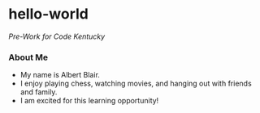<h1> hello-world </h1>
<em> Pre-Work for Code Kentucky </em>


 <h3><strong>About Me</strong></h3>

<ul>
  <li>My name is Albert Blair.</li>
  <li>I enjoy playing chess, watching movies, and hanging out with friends and family.</li>
  <li>I am excited for this learning opportunity!</li>
</ul>
   
